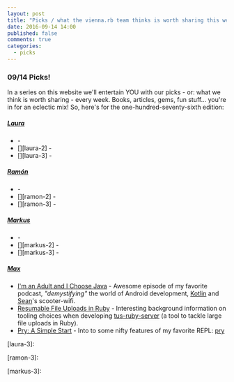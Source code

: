 ```yaml
---
layout: post
title: "Picks / what the vienna.rb team thinks is worth sharing this week"
date: 2016-09-14 14:00
published: false
comments: true
categories:
  - picks
---
```


### 09/14 Picks!

In a series on this website we'll entertain YOU with our picks - or: what we think is worth sharing - every week.
Books, articles, gems, fun stuff... you're in for an eclectic mix! So, here's for the one-hundred-seventy-sixth edition:


##### [Laura][laura]
- [][laura-1] -
- [][laura-2] -
- [][laura-3] -

##### [Ramón][ramon]
- [][ramon-1] -
- [][ramon-2] -
- [][ramon-3] -

##### [Markus][markus]
- [][markus-1] -
- [][markus-2] -
- [][markus-3] -

##### [Max][max]
- [I'm an Adult and I Choose Java][max-1] - Awesome episode of my favorite podcast, *"demystifying"* the world of Android development, [Kotlin][kotlin] and [Sean][sean]'s scooter-wifi.
- [Resumable File Uploads in Ruby][max-2] - Interesting background information on tooling choices when developing [tus-ruby-server][tus-ruby] (a tool to tackle large file uploads in Ruby).
- [Pry: A Simple Start][max-3] - Into to some nifty features of my favorite REPL: [pry][pry]



[laura]: https://www.twitter.com/alicetragedy
[laura-1]:
[laura-2]:
[laura-3]:

[ramon]: https://twitter.com/senorhuidobro
[ramon-1]:
[ramon-2]:
[ramon-3]:

[markus]: https://twitter.com/nuclearsquid
[markus-1]:
[markus-2]:
[markus-3]:

[max]: https://www.twitter.com/klappradla
[max-1]: http://bikeshed.fm/78
[max-2]: https://twin.github.io/resumable-file-uploads-in-ruby/
[max-3]: https://www.sitepoint.com/pry-a-simple-start/
[kotlin]: https://kotlinlang.org/
[sean]: https://twitter.com/sgrif
[tus-ruby]: https://github.com/janko-m/tus-ruby-server
[pry]: http://pryrepl.org/
